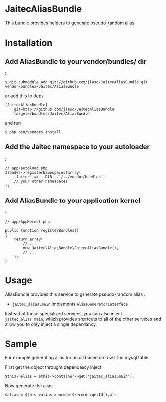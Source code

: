 JaitecAliasBundle
=================

This bundle provides helpers to generate pseudo-random alias.


Installation
============

Add AliasBundle to your vendor/bundles/ dir
------------------------------------------

::

    $ git submodule add git://github.com/jlaso/JaitecAliasBundle.git vendor/bundles/Jaitec/AliasBundle

or add this to deps

    [JaitecAliasBundle]    
        git=http://github.com/jlaso/JaitecAliasBundle
        target=/bundles/Jaitec/AliasBundle

and run 

    $ php bin/vendors install

Add the Jaitec namespace to your autoloader
-------------------------------------------

::

    // app/autoload.php
    $loader->registerNamespaces(array(
        'Jaitec' => __DIR__.'/../vendor/bundles',
        // your other namespaces
    );

Add AliasBundle to your application kernel
------------------------------------------

::

    // app/AppKernel.php

    public function registerBundles()
    {
        return array(
            // ...
            new Jaitec\AliasBundle\JaitecAliasBundle(),
            // ...
        );
    }



Usage
=====

AliasBundle provides this service to generate pseudo-random alias :

- ``jaitec_alias.main`` implements ``AliasGeneratorInterface``


Instead of those specialized services, you can also inject ``jaitec_alias.main``,
which provides shortcuts to all of the other services and allow you to only
inject a single dependancy.

Sample
======

For example generating alias for an url based on row ID in mysql table

First get the object throught dependency inject

    $this->alias = $this->container->get('jaitec_alias.main');

Now generate the alias

    $alias = $this->alias->encode($record->getId(),4);


        

        
